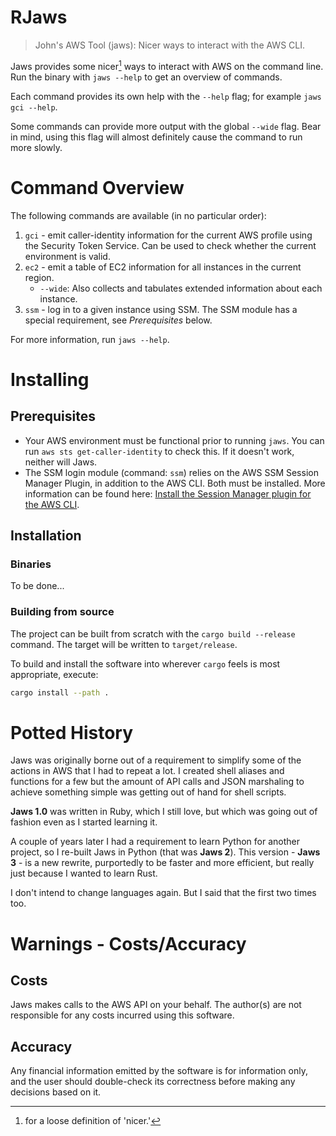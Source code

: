 # RJaws

> John's AWS Tool (jaws): Nicer ways to interact with the AWS CLI.

Jaws provides some nicer[^1] ways to interact with AWS on the command line. Run the binary
with `jaws --help` to get an overview of commands.

Each command provides its own help with the `--help` flag; for example `jaws gci --help`.

Some commands can provide more output with the global `--wide` flag. Bear in mind, using this flag
will almost definitely cause the command to run more slowly.

[^1]: for a loose definition of 'nicer.'

# Command Overview

The following commands are available (in no particular order):

1. `gci` - emit caller-identity information for the current AWS profile using the Security Token Service.  Can be used to check whether the current environment is valid. 
2. `ec2` - emit a table of EC2 information for all instances in the current region.
   * `--wide`: Also collects and tabulates extended information about each instance.
3. `ssm` - log in to a given instance using SSM. The SSM module has a special requirement, see *Prerequisites* below.

For more information, run `jaws --help`.

# Installing

## Prerequisites

* Your AWS environment must be functional prior to running `jaws`. You can
  run `aws sts get-caller-identity` to check this. If it doesn't work, neither will Jaws.
* The SSM login module (command: `ssm`) relies on the AWS SSM Session Manager Plugin, in addition to the AWS CLI.  Both must be installed.  More information can be found here: [Install the Session Manager plugin for the AWS CLI](https://docs.aws.amazon.com/systems-manager/latest/userguide/session-manager-working-with-install-plugin.html).

## Installation

### Binaries

To be done...

### Building from source

The project can be built from scratch with the `cargo build --release` command.  The target will be written to `target/release`.


To build and install the software into wherever `cargo` feels is most appropriate, execute:

```bash
cargo install --path .
```

# Potted History

Jaws was originally borne out of a requirement to simplify some of the actions in AWS that I had to repeat a lot.  I created shell aliases and functions for a few but the amount of API calls and JSON marshaling to achieve something simple was getting out of hand for shell scripts.

**Jaws 1.0** was written in Ruby, which I still love, but which was going out of fashion even as I started learning it. 

A couple of years later I had a requirement to learn Python for another project, so I re-built Jaws in Python (that was **Jaws 2**).  This version - **Jaws 3** - is a new rewrite, purportedly to be faster and more efficient, but really just because I wanted to learn Rust.  

I don't intend to change languages again. But I said that the first two times too.

# Warnings - Costs/Accuracy

## Costs

Jaws makes calls to the AWS API on your behalf. The author(s) are not responsible for any costs
incurred using this software.

## Accuracy

Any financial information emitted by the software is for information only, and the user should
double-check its correctness before making any decisions based on it.

